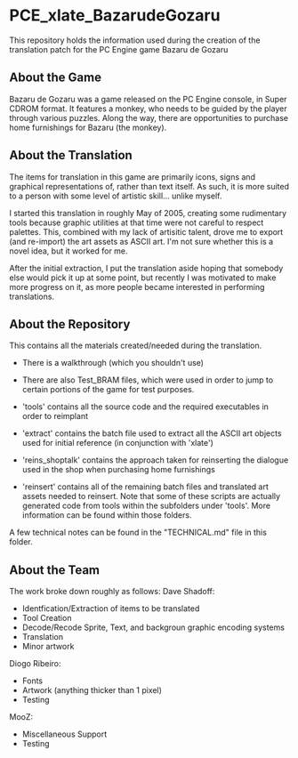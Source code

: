 # PCE_xlate_BazarudeGozaru

This repository holds the information used during the creation of the translation patch
for the PC Engine game Bazaru de Gozaru

## About the Game

Bazaru de Gozaru was a game released on the PC Engine console, in Super CDROM format.
It features a monkey, who needs to be guided by the player through various puzzles.
Along the way, there are opportunities to purchase home furnishings for Bazaru (the monkey).

## About the Translation

The items for translation in this game are primarily icons, signs and graphical representations
of, rather than text itself.  As such, it is more suited to a person with some level of artistic
skill... unlike myself.

I started this translation in roughly May of 2005, creating some rudimentary tools
because graphic utilities at that time were not careful to respect palettes.  This, combined
with my lack of artisitic talent, drove me to export (and re-import) the art assets as
ASCII art.  I'm not sure whether this is a novel idea, but it worked for me.

After the initial extraction, I put the translation aside hoping that somebody else would pick
it up at some point, but recently I was motivated to make more progress on it, as more people
became interested in performing translations.

## About the Repository

This contains all the materials created/needed during the translation.
 - There is a walkthrough (which you shouldn't use)
 - There are also Test_BRAM files, which were used in order to jump to certain portions
of the game for test purposes.

 - 'tools' contains all the source code and the required executables in order to reimplant
 - 'extract' contains the batch file used to extract all the ASCII art objects used for initial reference (in conjunction with 'xlate')
 - 'reins_shoptalk' contains the approach taken for reinserting the dialogue used in the shop when purchasing home furnishings
 - 'reinsert' contains all of the remaining batch files and translated art assets needed to reinsert.  Note that some of these scripts are actually generated code from tools within the subfolders under 'tools'.  More information can be found within those folders.

A few technical notes can be found in the "TECHNICAL.md" file in this folder.

## About the Team

The work broke down roughly as follows:
Dave Shadoff:
 - Identfication/Extraction of items to be translated
 - Tool Creation
 - Decode/Recode Sprite, Text, and backgroun graphic encoding systems
 - Translation
 - Minor artwork

Diogo Ribeiro:
 - Fonts
 - Artwork (anything thicker than 1 pixel)
 - Testing

MooZ:
 - Miscellaneous Support
 - Testing

